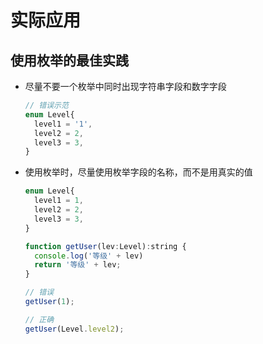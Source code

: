 # 实际应用

## 使用枚举的最佳实践

  - 尽量不要一个枚举中同时出现字符串字段和数字字段

    ```javascript
    // 错误示范
    enum Level{
      level1 = '1',
      level2 = 2,
      level3 = 3,
    }
    ```

  - 使用枚举时，尽量使用枚举字段的名称，而不是用真实的值

    ```javascript
    enum Level{
      level1 = 1,
      level2 = 2,
      level3 = 3,
    }

    function getUser(lev:Level):string {
      console.log('等级' + lev)
      return '等级' + lev;
    }

    // 错误
    getUser(1);

    // 正确
    getUser(Level.level2);
    ```
